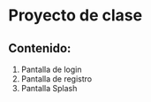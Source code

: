 # Proyecto de clase

## Contenido:

1. Pantalla de login
2. Pantalla de registro
3. Pantalla Splash
